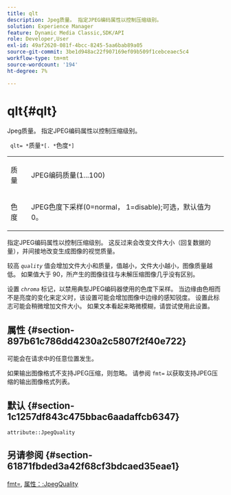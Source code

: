 ```yaml
---
title: qlt
description: Jpeg质量。 指定JPEG编码属性以控制压缩级别。
solution: Experience Manager
feature: Dynamic Media Classic,SDK/API
role: Developer,User
exl-id: 49af2620-081f-4bcc-8245-5aa6bab89a05
source-git-commit: 3be1d948ac22f907169ef09b509f1cebceaec5c4
workflow-type: tm+mt
source-wordcount: '194'
ht-degree: 7%

---
```


# qlt{#qlt}

Jpeg质量。 指定JPEG编码属性以控制压缩级别。

` qlt= *`质量`*[. *`色度`*]`

<table id="simpletable_A245B6A3D2374A6A89DE63A5621CFEC0"> 
 <tr class="strow"> 
  <td class="stentry"> <p> <span class="varname"> 质量 </span> </p> </td> 
  <td class="stentry"> <p>JPEG编码质量(1...100) </p> </td> 
 </tr> 
 <tr class="strow"> 
  <td class="stentry"> <p> <span class="varname"> 色度 </span> </p> </td> 
  <td class="stentry"> <p>JPEG色度下采样(0=normal， 1=disable);可选，默认值为0。 </p> </td> 
 </tr> 
</table>

指定JPEG编码属性以控制压缩级别。 这反过来会改变文件大小（回复数据的量），并间接地改变生成图像的视觉质量。

较高 *`quality`* 值会增加文件大小和质量，值越小，文件大小越小，图像质量越低。 如果值大于 90，所产生的图像往往与未解压缩图像几乎没有区别。

设置 *`chroma`* 标记，以禁用典型JPEG编码器使用的色度下采样。 当边缘由色相而不是亮度的变化来定义时，该设置可能会增加图像中边缘的感知锐度。 设置此标志可能会稍微增加文件大小。 如果文本看起来略微模糊，请尝试使用此设置。

## 属性 {#section-897b61c786dd4230a2c5807f2f40e722}

可能会在请求中的任意位置发生。

如果输出图像格式不支持JPEG压缩，则忽略。 请参阅 `fmt=` 以获取支持JPEG压缩的输出图像格式列表。

## 默认 {#section-1c1257df843c475bbac6aadaffcb6347}

`attribute::JpegQuality`

## 另请参阅 {#section-61871fbded3a42f68cf3bdcaed35eae1}

[fmt=](../../../../../ir-api/http-protocol/image-rendering-api-ref/c-ir-http-protocol-ref/c-ir-http-protocol-command-reference/r-ir-fmt.md#reference-4c743f67d56b47c5b774fcc900ff758c), [属性：:JpegQuality](../../../../../ir-api/material-cat/image-rendering-api-ref/c-ir-material-catalog/c-ir-attributes-reference/r-ir-jpegquality.md#reference-d86fc5ad18bb436891efdbe1f98fea50)
